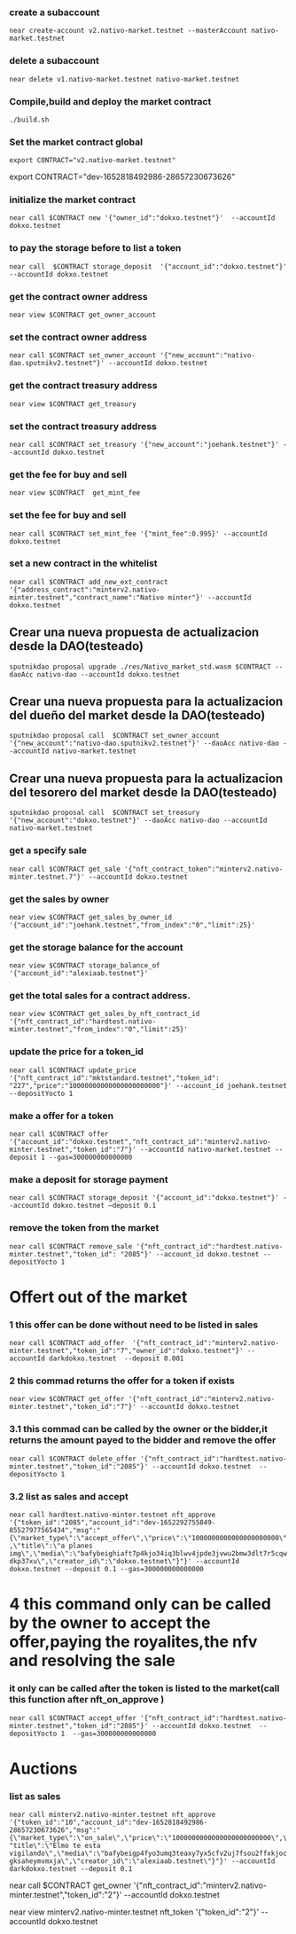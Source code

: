 
### create a subaccount
`near create-account v2.nativo-market.testnet --masterAccount nativo-market.testnet`
### delete a subaccount
`near delete v1.nativo-market.testnet nativo-market.testnet`

### Compile,build and deploy the market contract 
`./build.sh`
### Set the market contract global
`export CONTRACT="v2.nativo-market.testnet" `

export CONTRACT="dev-1652818492986-28657230673626"
 ### initialize the market contract
`near call $CONTRACT new '{"owner_id":"dokxo.testnet"}'  --accountId dokxo.testnet`
### to pay the storage before to list a token
`near call  $CONTRACT storage_deposit  '{"account_id":"dokxo.testnet"}' --accountId dokxo.testnet`

### get the contract owner address
`near view $CONTRACT get_owner_account`

### set the contract owner address
`near call $CONTRACT set_owner_account '{"new_account":"nativo-dao.sputnikv2.testnet"}' --accountId dokxo.testnet`

### get the contract treasury address
`near view $CONTRACT get_treasury`

### set the contract treasury address
`near call $CONTRACT set_treasury '{"new_account":"joehank.testnet"}' --accountId dokxo.testnet`

### get the fee for buy and sell 
`near view $CONTRACT  get_mint_fee`
### set the fee for buy and sell 
`near call $CONTRACT set_mint_fee '{"mint_fee":0.995}' --accountId dokxo.testnet`

### set a new contract in the whitelist
`near call $CONTRACT add_new_ext_contract '{"address_contract":"minterv2.nativo-minter.testnet","contract_name":"Nativo minter"}' --accountId dokxo.testnet`

## Crear una nueva propuesta de actualizacion desde la DAO(testeado)
`sputnikdao proposal upgrade ./res/Nativo_market_std.wasm $CONTRACT --daoAcc nativo-dao --accountId dokxo.testnet`

## Crear una nueva propuesta para la actualizacion del dueño del market desde la DAO(testeado)
`sputnikdao proposal call  $CONTRACT set_owner_account '{"new_account":"nativo-dao.sputnikv2.testnet"}' --daoAcc nativo-dao --accountId nativo-market.testnet`

## Crear una nueva propuesta para la actualizacion del tesorero del market desde la DAO(testeado)
`sputnikdao proposal call  $CONTRACT set_treasury '{"new_account":"dokxo.testnet"}' --daoAcc nativo-dao --accountId nativo-market.testnet`

### get a specify sale 
`near call $CONTRACT get_sale '{"nft_contract_token":"minterv2.nativo-minter.testnet.7"}' --accountId dokxo.testnet`

### get the sales  by owner 
`near view $CONTRACT get_sales_by_owner_id '{"account_id":"joehank.testnet","from_index":"0","limit":25}'`

### get the storage balance for the account
`near view $CONTRACT storage_balance_of  '{"account_id":"alexiaab.testnet"}'`
### get the total sales for a contract address.
`near view $CONTRACT get_sales_by_nft_contract_id '{"nft_contract_id":"hardtest.nativo-minter.testnet","from_index":"0","limit":25}'`

### update the price for a token_id
`near call $CONTRACT update_price '{"nft_contract_id":"mktstandard.testnet","token_id": "227","price":"10000000000000000000000"}' --account_id joehank.testnet --depositYocto 1`

### make a offer for a token 
`near call $CONTRACT offer '{"account_id":"dokxo.testnet","nft_contract_id":"minterv2.nativo-minter.testnet","token_id":"7"}' --accountId nativo-market.testnet --deposit 1 --gas=300000000000000`

### make a deposit for storage payment 
`near call $CONTRACT storage_deposit '{"account_id":"dokxo.testnet"}' --accountId dokxo.testnet —deposit 0.1`

### remove the token from the market
`near call $CONTRACT remove_sale '{"nft_contract_id":"hardtest.nativo-minter.testnet","token_id": "2085"}' --account_id dokxo.testnet --depositYocto 1`
 





# Offert out of the market


### 1 this offer can be done without need to be listed in sales
`near call $CONTRACT add_offer  '{"nft_contract_id":"minterv2.nativo-minter.testnet","token_id":"7","owner_id":"dokxo.testnet"}' --accountId darkdokxo.testnet  --deposit 0.001 ` 

### 2 this commad returns the offer for a token if exists
`near view $CONTRACT get_offer '{"nft_contract_id":"minterv2.nativo-minter.testnet","token_id":"7"}' --accountId dokxo.testnet`

### 3.1 this commad can be called by the owner or the bidder,it returns the amount payed to the bidder and remove the offer
`near call $CONTRACT delete_offer '{"nft_contract_id":"hardtest.nativo-minter.testnet","token_id":"2085"}' --accountId dokxo.testnet  --depositYocto 1 `

### 3.2 list as sales and accept

`near call hardtest.nativo-minter.testnet nft_approve '{"token_id":"2085","account_id":"dev-1652292755849-85527977565434","msg":"{\"market_type\":\"accept_offer\",\"price\":\"1000000000000000000000\",\"title\":\"a planes img\",\"media\":\"bafybeighiaft7p4kjo34iq3blwv4jpde3jvwu2bmw3dlt7r5cqwdkp37xu\",\"creator_id\":\"dokxo.testnet\"}"}' --accountId dokxo.testnet --deposit 0.1 --gas=300000000000000`

 

#  4 this command only can be called by the owner to accept the offer,paying the royalites,the nfv and resolving the sale
### it only can be called after the token is listed to the market(call this function after  nft_on_approve )
`near call $CONTRACT accept_offer '{"nft_contract_id":"hardtest.nativo-minter.testnet","token_id":"2085"}' --accountId dokxo.testnet  --depositYocto 1  --gas=300000000000000`

# Auctions
### list as sales

`near call minterv2.nativo-minter.testnet nft_approve '{"token_id":"10","account_id":"dev-1652818492986-28657230673626","msg":"{\"market_type\":\"on_sale\",\"price\":\"1000000000000000000000000\",\"title\":\"Elmo te esta vigilando\",\"media\":\"bafybeigp4fyo3umq3teaxy7yx5cfv2uj7fsou2ffxkjocgksaheymvmxja\",\"creator_id\":\"alexiaab.testnet\"}"}' --accountId darkdokxo.testnet --deposit 0.1`




near call $CONTRACT get_owner '{"nft_contract_id":"minterv2.nativo-minter.testnet","token_id":"2"}' --accountId dokxo.testnet


near view minterv2.nativo-minter.testnet nft_token '{"token_id":"2"}' --accountId dokxo.testnet